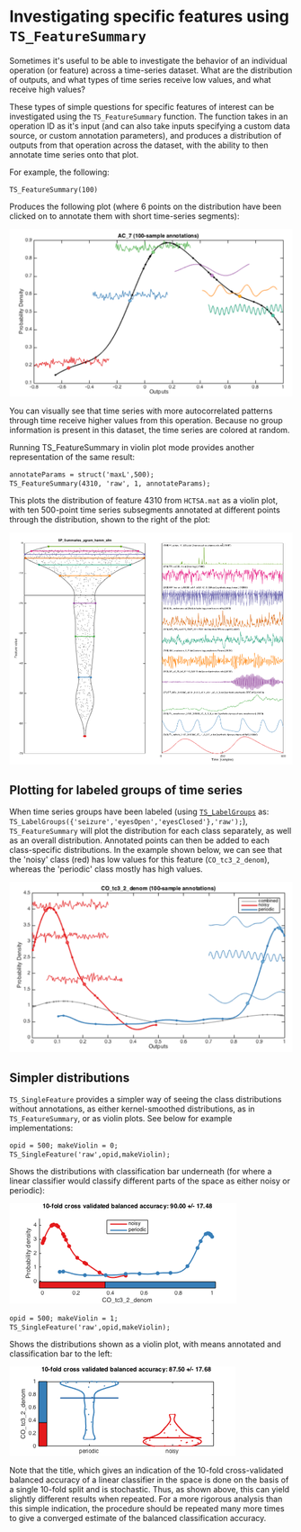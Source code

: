 # Investigating specific features using `TS_FeatureSummary`

Sometimes it's useful to be able to investigate the behavior of an individual operation (or feature) across a time-series dataset.
What are the distribution of outputs, and what types of time series receive low values, and what receive high values?

These types of simple questions for specific features of interest can be investigated using the `TS_FeatureSummary` function.
The function takes in an operation ID as it's input (and can also take inputs specifying a custom data source, or custom annotation parameters), and produces a distribution of outputs from that operation across the dataset, with the ability to then annotate time series onto that plot.

For example, the following:

    TS_FeatureSummary(100)

Produces the following plot (where 6 points on the distribution have been clicked on to annotate them with short time-series segments):

![](img/TS_FeatureSummary.png)

You can visually see that time series with more autocorrelated patterns through time receive higher values from this operation.
Because no group information is present in this dataset, the time series are colored at random.

Running TS_FeatureSummary in violin plot mode provides another representation of the same result:

    annotateParams = struct('maxL',500);
    TS_FeatureSummary(4310, 'raw', 1, annotateParams);

This plots the distribution of feature 4310 from `HCTSA.mat` as a violin plot, with ten 500-point time series subsegments annotated at different points through the distribution, shown to the right of the plot:

![](img/TS_FeatureSummary_violin.png)

## Plotting for labeled groups of time series

When time series groups have been labeled (using [`TS_LabelGroups`](grouping.md) as: `TS_LabelGroups({'seizure','eyesOpen','eyesClosed'},'raw');`), `TS_FeatureSummary` will plot the distribution for each class separately, as well as an overall distribution.
Annotated points can then be added to each class-specific distributions.
In the example shown below, we can see that the 'noisy' class (red) has low values for this feature (`CO_tc3_2_denom`), whereas the 'periodic' class mostly has high values.

![](img/TS_FeatureSummary_grouped.png)

## Simpler distributions
`TS_SingleFeature` provides a simpler way of seeing the class distributions without annotations, as either kernel-smoothed distributions, as in `TS_FeatureSummary`, or as violin plots.
See below for example implementations:

    opid = 500; makeViolin = 0;
    TS_SingleFeature('raw',opid,makeViolin);

Shows the distributions with classification bar underneath (for where a linear classifier would classify different parts of the space as either noisy or periodic):

![](img/TS_SingleFeature_1.png)

    opid = 500; makeViolin = 1;
    TS_SingleFeature('raw',opid,makeViolin);

Shows the distributions shown as a violin plot, with means annotated and classification bar to the left:

![](img/TS_SingleFeature_2.png)

Note that the title, which gives an indication of the 10-fold cross-validated balanced accuracy of a linear classifier in the space is done on the basis of a single 10-fold split and is stochastic.
Thus, as shown above, this can yield slightly different results when repeated.
For a more rigorous analysis than this simple indication, the procedure should be repeated many more times to give a converged estimate of the balanced classification accuracy.
